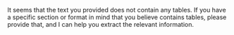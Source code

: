 It seems that the text you provided does not contain any tables. If you have a specific section or format in mind that you believe contains tables, please provide that, and I can help you extract the relevant information.